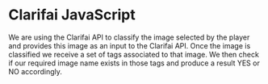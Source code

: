 Clarifai JavaScript
===========================

We are using the Clarifai API to classify the image selected by the player and provides this image as an input to the Clarifai API. Once the image is classified we receive a set of tags associated to that image. We then check if our required image name exists in those tags and produce a result YES or NO accordingly.
